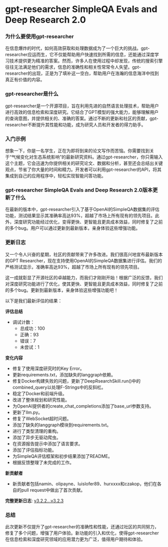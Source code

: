 # gpt-researcher SimpleQA Evals and Deep Research 2.0
### 为什么要使用gpt-researcher

在信息爆炸的时代，如何高效获取和处理数据成为了一个巨大的挑战。gpt-researcher应运而生，它不仅能帮助用户快速找到所需的信息，还能通过深度学习技术提供更为精准的答案。然而，许多人在使用过程中却发现，传统的搜索引擎往往无法满足他们的需求，信息的准确性和相关性常常令人失望。gpt-researcher的出现，正是为了填补这一空白，帮助用户在浩瀚的信息海洋中找到真正有价值的内容。

### gpt-researcher是什么

gpt-researcher是一个开源项目，旨在利用先进的自然语言处理技术，帮助用户进行高效的信息检索和深度研究。它结合了GPT模型的强大能力，能够理解用户的查询意图，并提供相关的、准确的答案。通过不断的更新和社区的贡献，gpt-researcher不断提升其性能和功能，成为研究人员和开发者的得力助手。

### 入门示例

想象一下，你是一名学生，正在为即将到来的论文写作而苦恼。你需要找到关于“气候变化对生态系统影响”的最新研究资料。通过gpt-researcher，你只需输入这个主题，它会迅速为你提供相关的研究论文、数据和分析，甚至还会总结出关键观点，节省了你大量的时间和精力。开发者可以利用gpt-researcher的API，将其集成到自己的应用程序中，轻松实现智能问答功能。

### gpt-researcher SimpleQA Evals and Deep Research 2.0版本更新了什么

在最新的版本中，gpt-researcher引入了基于OpenAI的SimpleQA数据集的评估功能，测试结果显示其准确率高达93%，超越了市场上所有现有的领先项目。此外，深度研究功能经过优化，变得更快、更智能且更具成本效益，同时修复了之前的多个bug。用户可以通过更新到最新版本，亲身体验这些增强功能。

### 更新日志

又一个令人兴奋的星期，社区的贡献带来了许多改进。我们很高兴地宣布最新版本的GPT Researcher，现在支持使用OpenAI的SimpleQA数据集进行评估。我们的严格测试显示，准确率高达93%，超越了市场上所有现有的领先项目。

这一成就彰显了开源社区的卓越能力，而我们才刚刚开始！根据广泛的反馈，我们对深度研究功能进行了优化，使其更快、更智能且更具成本效益，同时修复了之前的多个bug。更新到最新版本，亲身体验这些增强功能吧！

以下是我们最新评估的结果：

**评估总结**

- 调试计数：
  - 总成功：100
  - 正确：93
  - 错误：7
  - 未尝试：1

**变化内容**

- 修复了使用深度研究时的Key Error。
- 更新requirements.txt，添加缺失的langgraph依赖。
- 修复Docker构建失败的问题，更新了DeepRsearchSkill.run()中的combined_query以处理F-Strings中的反斜杠。
- 稳定了Docker和前端升级。
- 改进了整体规划和研究性能。
- 为OpenAI提供者的create_chat_completions添加了base_url参数支持。
- 更新了llm.py。
- 修复了WebSocket超时问题。
- 添加了缺失的langgraph模块到requirements.txt。
- 进行了类型清理的重构。
- 添加了异步无驱动爬虫。
- 在资源报告提示中添加了语言要求。
- 添加了评估指标功能。
- 为SimpleQA评估框架和初步结果添加了README。
- 根据反馈整理了未完成的工作。

**新贡献者**

- 新贡献者包括namin、olipayne、luislofer89、hurxxxx和czakop，他们在各自的pull request中做出了首次贡献。

**完整更新日志**: [v3.2.2...v3.2.3](https://github.com/assafelovic/gpt-researcher/compare/v3.2.2...v3.2.3)

### 总结

此次更新不仅提升了gpt-researcher的准确性和性能，还通过社区的共同努力，修复了多个问题，增强了用户体验。新功能的引入和优化，使得gpt-researcher在信息检索和深度研究领域的应用潜力更为广泛，值得用户期待和体验。